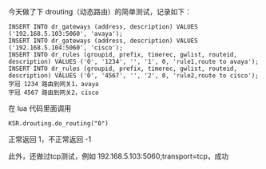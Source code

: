 今天做了下 drouting（动态路由）的简单测试，记录如下：

```
INSERT INTO dr_gateways (address, description) VALUES ('192.168.5.103:5060', 'avaya');
INSERT INTO dr_gateways (address, description) VALUES ('192.168.5.104:5060', 'cisco');  
INSERT INTO dr_rules (groupid, prefix, timerec, gwlist, routeid, description) VALUES ('0', '1234', '', '1', 0, 'rule1,route to avaya');
INSERT INTO dr_rules (groupid, prefix, timerec, gwlist, routeid, description) VALUES ('0', '4567', '', '2', 0, 'rule2,route to cisco');  
字冠 1234 路由到网关1，avaya
字冠 4567 路由到网关2，cisco
```

在 lua 代码里面调用

```
KSR.drouting.do_routing("0")
```

正常返回 1，不正常返回 -1

此外，还做过tcp测试，例如 192.168.5.103:5060;transport=tcp，成功
